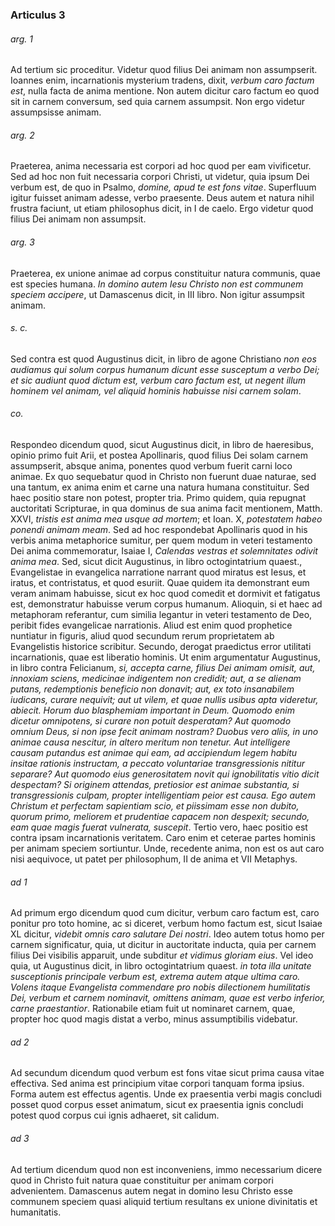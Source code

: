 ### Articulus 3

###### arg. 1
Ad tertium sic proceditur. Videtur quod filius Dei animam non assumpserit. Ioannes enim, incarnationis mysterium tradens, dixit, *verbum caro factum est*, nulla facta de anima mentione. Non autem dicitur caro factum eo quod sit in carnem conversum, sed quia carnem assumpsit. Non ergo videtur assumpsisse animam.

###### arg. 2
Praeterea, anima necessaria est corpori ad hoc quod per eam vivificetur. Sed ad hoc non fuit necessaria corpori Christi, ut videtur, quia ipsum Dei verbum est, de quo in Psalmo, *domine, apud te est fons vitae*. Superfluum igitur fuisset animam adesse, verbo praesente. Deus autem et natura nihil frustra faciunt, ut etiam philosophus dicit, in I de caelo. Ergo videtur quod filius Dei animam non assumpsit.

###### arg. 3
Praeterea, ex unione animae ad corpus constituitur natura communis, quae est species humana. *In domino autem Iesu Christo non est communem speciem accipere*, ut Damascenus dicit, in III libro. Non igitur assumpsit animam.

###### s. c.
Sed contra est quod Augustinus dicit, in libro de agone Christiano *non eos audiamus qui solum corpus humanum dicunt esse susceptum a verbo Dei; et sic audiunt quod dictum est, verbum caro factum est, ut negent illum hominem vel animam, vel aliquid hominis habuisse nisi carnem solam*.

###### co.
Respondeo dicendum quod, sicut Augustinus dicit, in libro de haeresibus, opinio primo fuit Arii, et postea Apollinaris, quod filius Dei solam carnem assumpserit, absque anima, ponentes quod verbum fuerit carni loco animae. Ex quo sequebatur quod in Christo non fuerunt duae naturae, sed una tantum, ex anima enim et carne una natura humana constituitur. Sed haec positio stare non potest, propter tria. Primo quidem, quia repugnat auctoritati Scripturae, in qua dominus de sua anima facit mentionem, Matth. XXVI, *tristis est anima mea usque ad mortem*; et Ioan. X, *potestatem habeo ponendi animam meam*. Sed ad hoc respondebat Apollinaris quod in his verbis anima metaphorice sumitur, per quem modum in veteri testamento Dei anima commemoratur, Isaiae I, *Calendas vestras et solemnitates odivit anima mea*. Sed, sicut dicit Augustinus, in libro octogintatrium quaest., Evangelistae in evangelica narratione narrant quod miratus est Iesus, et iratus, et contristatus, et quod esuriit. Quae quidem ita demonstrant eum veram animam habuisse, sicut ex hoc quod comedit et dormivit et fatigatus est, demonstratur habuisse verum corpus humanum. Alioquin, si et haec ad metaphoram referantur, cum similia legantur in veteri testamento de Deo, peribit fides evangelicae narrationis. Aliud est enim quod prophetice nuntiatur in figuris, aliud quod secundum rerum proprietatem ab Evangelistis historice scribitur. Secundo, derogat praedictus error utilitati incarnationis, quae est liberatio hominis. Ut enim argumentatur Augustinus, in libro contra Felicianum, *si, accepta carne, filius Dei animam omisit, aut, innoxiam sciens, medicinae indigentem non credidit; aut, a se alienam putans, redemptionis beneficio non donavit; aut, ex toto insanabilem iudicans, curare nequivit; aut ut vilem, et quae nullis usibus apta videretur, abiecit. Horum duo blasphemiam important in Deum. Quomodo enim dicetur omnipotens, si curare non potuit desperatam? Aut quomodo omnium Deus, si non ipse fecit animam nostram? Duobus vero aliis, in uno animae causa nescitur, in altero meritum non tenetur. Aut intelligere causam putandus est animae qui eam, ad accipiendum legem habitu insitae rationis instructam, a peccato voluntariae transgressionis nititur separare? Aut quomodo eius generositatem novit qui ignobilitatis vitio dicit despectam? Si originem attendas, pretiosior est animae substantia, si transgressionis culpam, propter intelligentiam peior est causa. Ego autem Christum et perfectam sapientiam scio, et piissimam esse non dubito, quorum primo, meliorem et prudentiae capacem non despexit; secundo, eam quae magis fuerat vulnerata, suscepit*. Tertio vero, haec positio est contra ipsam incarnationis veritatem. Caro enim et ceterae partes hominis per animam speciem sortiuntur. Unde, recedente anima, non est os aut caro nisi aequivoce, ut patet per philosophum, II de anima et VII Metaphys.

###### ad 1
Ad primum ergo dicendum quod cum dicitur, verbum caro factum est, caro ponitur pro toto homine, ac si diceret, verbum homo factum est, sicut Isaiae XL dicitur, *videbit omnis caro salutare Dei nostri*. Ideo autem totus homo per carnem significatur, quia, ut dicitur in auctoritate inducta, quia per carnem filius Dei visibilis apparuit, unde subditur *et vidimus gloriam eius*. Vel ideo quia, ut Augustinus dicit, in libro octogintatrium quaest. *in tota illa unitate susceptionis principale verbum est, extrema autem atque ultima caro. Volens itaque Evangelista commendare pro nobis dilectionem humilitatis Dei, verbum et carnem nominavit, omittens animam, quae est verbo inferior, carne praestantior*. Rationabile etiam fuit ut nominaret carnem, quae, propter hoc quod magis distat a verbo, minus assumptibilis videbatur.

###### ad 2
Ad secundum dicendum quod verbum est fons vitae sicut prima causa vitae effectiva. Sed anima est principium vitae corpori tanquam forma ipsius. Forma autem est effectus agentis. Unde ex praesentia verbi magis concludi posset quod corpus esset animatum, sicut ex praesentia ignis concludi potest quod corpus cui ignis adhaeret, sit calidum.

###### ad 3
Ad tertium dicendum quod non est inconveniens, immo necessarium dicere quod in Christo fuit natura quae constituitur per animam corpori advenientem. Damascenus autem negat in domino Iesu Christo esse communem speciem quasi aliquid tertium resultans ex unione divinitatis et humanitatis.

